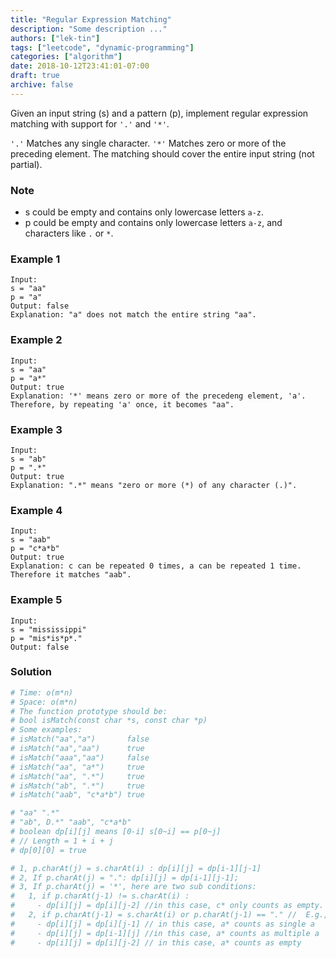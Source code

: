 ```yaml
---
title: "Regular Expression Matching"
description: "Some description ..."
authors: ["lek-tin"]
tags: ["leetcode", "dynamic-programming"]
categories: ["algorithm"]
date: 2018-10-12T23:41:01-07:00
draft: true
archive: false
---
```

Given an input string (s) and a pattern (p), implement regular expression matching with support for `'.'` and `'*'`.

`'.'` Matches any single character.
`'*'` Matches zero or more of the preceding element.
The matching should cover the entire input string (not partial).

### Note
- s could be empty and contains only lowercase letters `a-z`.
- p could be empty and contains only lowercase letters `a-z`, and characters like `.` or `*`.
### Example 1
```
Input:
s = "aa"
p = "a"
Output: false
Explanation: "a" does not match the entire string "aa".
```
### Example 2
```
Input:
s = "aa"
p = "a*"
Output: true
Explanation: '*' means zero or more of the precedeng element, 'a'. Therefore, by repeating 'a' once, it becomes "aa".
```
### Example 3
```
Input:
s = "ab"
p = ".*"
Output: true
Explanation: ".*" means "zero or more (*) of any character (.)".
```
### Example 4
```
Input:
s = "aab"
p = "c*a*b"
Output: true
Explanation: c can be repeated 0 times, a can be repeated 1 time. Therefore it matches "aab".
```
### Example 5
```
Input:
s = "mississippi"
p = "mis*is*p*."
Output: false
```
### Solution
```python
# Time: o(m*n)
# Space: o(m*n)
# The function prototype should be:
# bool isMatch(const char *s, const char *p) 
# Some examples:
# isMatch("aa","a")       false
# isMatch("aa","aa")      true
# isMatch("aaa","aa")     false
# isMatch("aa", "a*")     true
# isMatch("aa", ".*")     true
# isMatch("ab", ".*")     true
# isMatch("aab", "c*a*b") true

# "aa" ".*" 
# "ab", D.*" "aab", "c*a*b" 
# boolean dp[i][j] means [0-i] s[0~i] == p[0~j]
# // Length = 1 + i + j
# dp[0][0] = true

# 1, p.charAt(j) = s.charAt(i) : dp[i][j] = dp[i-1][j-1]
# 2, If p.charAt(j) = ".": dp[i][j] = dp[i-1][j-1];
# 3, If p.charAt(j) = '*', here are two sub conditions:
#   1, if p.charAt(j-1) != s.charAt(i) :
#     - dp[i][j] = dp[i][j-2] //in this case, c* only counts as empty. E.g., "aab" "c*aab"
#   2, if p.charAt(j-1) = s.charAt(i) or p.charAt(j-1) == "." //  E.g., "aa" == "a*" or "aa" == ".*"
#     - dp[i][j] = dp[i][j-1] // in this case, a* counts as single a
#     - dp[i][j] = dp[i-1][j] //in this case, a* counts as multiple a
#     - dp[i][j] = dp[i][j-2] // in this case, a* counts as empty

```